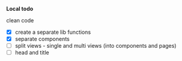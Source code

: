 **Local todo**

clean code

- [x] create a separate lib functions
- [x] separate components
- [ ] split views - single and multi views (into components and pages)
- [ ] head and title
